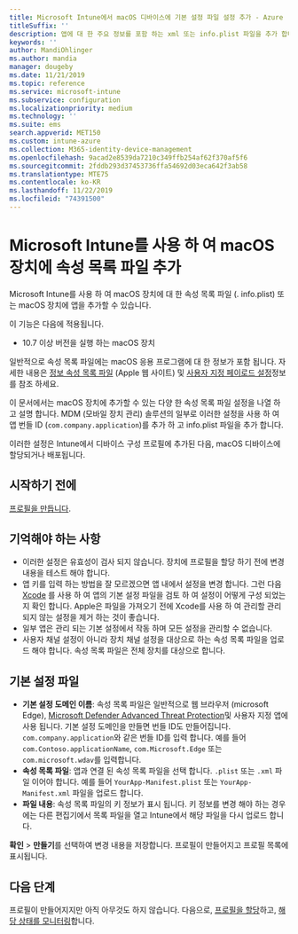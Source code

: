 ```yaml
---
title: Microsoft Intune에서 macOS 디바이스에 기본 설정 파일 설정 추가 - Azure | Microsoft Docs
titleSuffix: ''
description: 앱에 대 한 주요 정보를 포함 하는 xml 또는 info.plist 파일을 추가 합니다. 기본 설정 파일 장치 구성 프로필을 사용 하 여 속성 목록 파일에서 키 정보를 변경 하 고 macOS 장치에 할당 합니다.
keywords: ''
author: MandiOhlinger
ms.author: mandia
manager: dougeby
ms.date: 11/21/2019
ms.topic: reference
ms.service: microsoft-intune
ms.subservice: configuration
ms.localizationpriority: medium
ms.technology: ''
ms.suite: ems
search.appverid: MET150
ms.custom: intune-azure
ms.collection: M365-identity-device-management
ms.openlocfilehash: 9acad2e8539da7210c349ffb254af62f370af5f6
ms.sourcegitcommit: 2fddb293d37453736ffa54692d03eca642f3ab58
ms.translationtype: MTE75
ms.contentlocale: ko-KR
ms.lasthandoff: 11/22/2019
ms.locfileid: "74391500"
---
```

# <a name="add-a-property-list-file-to-macos-devices-using-microsoft-intune"></a>Microsoft Intune를 사용 하 여 macOS 장치에 속성 목록 파일 추가

Microsoft Intune를 사용 하 여 macOS 장치에 대 한 속성 목록 파일 (. info.plist) 또는 macOS 장치에 앱을 추가할 수 있습니다.

이 기능은 다음에 적용됩니다.

- 10.7 이상 버전을 실행 하는 macOS 장치

일반적으로 속성 목록 파일에는 macOS 응용 프로그램에 대 한 정보가 포함 됩니다. 자세한 내용은 [정보 속성 목록 파일](https://developer.apple.com/library/archive/documentation/General/Reference/InfoPlistKeyReference/Articles/AboutInformationPropertyListFiles.html) (Apple 웹 사이트) 및 [사용자 지정 페이로드 설정](https://support.apple.com/guide/mdm/custom-mdm9abbdbe7/1/web/1)정보를 참조 하세요.

이 문서에서는 macOS 장치에 추가할 수 있는 다양 한 속성 목록 파일 설정을 나열 하 고 설명 합니다. MDM (모바일 장치 관리) 솔루션의 일부로 이러한 설정을 사용 하 여 앱 번들 ID (`com.company.application`)를 추가 하 고 info.plist 파일을 추가 합니다.

이러한 설정은 Intune에서 디바이스 구성 프로필에 추가된 다음, macOS 디바이스에 할당되거나 배포됩니다.

## <a name="before-you-begin"></a>시작하기 전에

[프로필을 만듭니다](device-profile-create.md).

## <a name="what-you-need-to-know"></a>기억해야 하는 사항

- 이러한 설정은 유효성이 검사 되지 않습니다. 장치에 프로필을 할당 하기 전에 변경 내용을 테스트 해야 합니다.
- 앱 키를 입력 하는 방법을 잘 모르겠으면 앱 내에서 설정을 변경 합니다. 그런 다음 [Xcode](https://developer.apple.com/xcode/) 를 사용 하 여 앱의 기본 설정 파일을 검토 하 여 설정이 어떻게 구성 되었는지 확인 합니다. Apple은 파일을 가져오기 전에 Xcode를 사용 하 여 관리할 관리 되지 않는 설정을 제거 하는 것이 좋습니다.
- 일부 앱은 관리 되는 기본 설정에서 작동 하며 모든 설정을 관리할 수 없습니다.
- 사용자 채널 설정이 아니라 장치 채널 설정을 대상으로 하는 속성 목록 파일을 업로드 해야 합니다. 속성 목록 파일은 전체 장치를 대상으로 합니다.

## <a name="preference-file"></a>기본 설정 파일

- **기본 설정 도메인 이름**: 속성 목록 파일은 일반적으로 웹 브라우저 (microsoft Edge), [Microsoft Defender Advanced Threat Protection](https://docs.microsoft.com/windows/security/threat-protection/microsoft-defender-atp/microsoft-defender-atp-mac)및 사용자 지정 앱에 사용 됩니다. 기본 설정 도메인을 만들면 번들 ID도 만들어집니다. `com.company.application`와 같은 번들 ID를 입력 합니다. 예를 들어 `com.Contoso.applicationName`, `com.Microsoft.Edge` 또는 `com.microsoft.wdav`를 입력합니다.
- **속성 목록 파일**: 앱과 연결 된 속성 목록 파일을 선택 합니다. `.plist` 또는 `.xml` 파일 이어야 합니다. 예를 들어 `YourApp-Manifest.plist` 또는 `YourApp-Manifest.xml` 파일을 업로드 합니다.
- **파일 내용**: 속성 목록 파일의 키 정보가 표시 됩니다. 키 정보를 변경 해야 하는 경우에는 다른 편집기에서 목록 파일을 열고 Intune에서 해당 파일을 다시 업로드 합니다.

**확인** > **만들기**를 선택하여 변경 내용을 저장합니다. 프로필이 만들어지고 프로필 목록에 표시됩니다.

## <a name="next-steps"></a>다음 단계

프로필이 만들어지지만 아직 아무것도 하지 않습니다. 다음으로, [프로필을 할당](device-profile-assign.md)하고, [해당 상태를 모니터링](device-profile-monitor.md)합니다.

